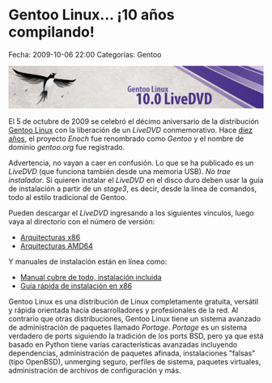 Gentoo Linux... ¡10 años compilando!
====================================

Fecha: 2009-10-06 22:00
Categorías: Gentoo

![10 años de Gentoo Linux](gentoo-linux-10-years/banner.jpg)

El 5 de octubre de 2009 se celebró el décimo aniversario de la distribución [Gentoo Linux](http://www.gentoo.org/) con la liberación de un _LiveDVD_ conmemorativo. Hace [diez años](http://www.gentoo.org/news/20090722-anniversary.xml), el proyecto _Enoch_ fue renombrado como _Gentoo_ y el nombre de dominio *gentoo.org* fue registrado.

<!-- break -->

Advertencia, no vayan a caer en confusión. Lo que se ha publicado es un _LiveDVD_ (que funciona también desde una memoria USB). *No trae instalador*. Si quieren instalar el _LiveDVD_ en el disco duro deben usar la guía de instalación a partir de un _stage3_, es decir, desde la línea de comandos, todo al estilo tradicional de Gentoo.

Pueden descargar el _LiveDVD_ ingresando a los siguientes vínculos, luego vaya al directorio con el número de versión:

* [Arquitecturas x86](http://gentoo.osuosl.org/releases/x86/)
* [Arquitecturas AMD64](http://gentoo.osuosl.org/releases/amd64/)

Y manuales de instalación están en línea como:

* [Manual cubre de todo, instalación incluida](http://www.gentoo.org/doc/es/handbook/)
* [Guía rápida de instalación en x86](http://www.gentoo.org/doc/es/gentoo-x86-quickinstall.xml)

Gentoo Linux es una distribución de Linux completamente gratuita, versátil y rápida orientada hacia desarrolladores y profesionales de la red. Al contrario que otras distribuciones, Gentoo Linux tiene un sistema avanzado de administración de paquetes llamado _Portage_. _Portage_ es un sistema verdadero de ports siguiendo la tradición de los ports BSD, pero ya que está basado en Python tiene varias características avanzadas incluyendo dependencias, administración de paquetes afinada, instalaciones "falsas" (tipo OpenBSD), unmerging seguro, perfiles de sistema, paquetes virtuales, administración de archivos de configuración y más.
